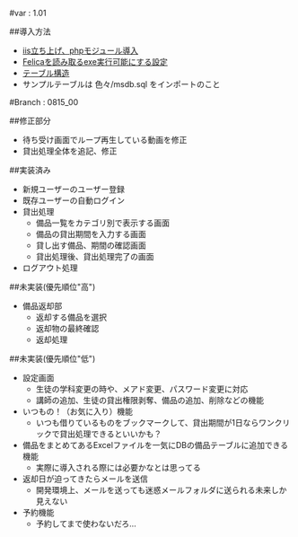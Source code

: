 #var : 1.01

##導入方法
* [iis立ち上げ、phpモジュール導入](https://www.evernote.com/shard/s265/sh/1f73ea26-cad9-4cf5-9d7a-c04765affa54/6ddd6c2b597c24e4534167e014e5168d)
* [Felicaを読み取るexe実行可能にする設定](https://www.evernote.com/shard/s265/sh/0571f2ea-31c5-450b-811c-df25511eaa9f/764d4bfaed75d93220643e8c93b21ecd)
* [テーブル構造](https://drive.google.com/open?id=1Jt7InHGNm_7dMUUR9T9WIVK4T_ymOZGFdf5WAroR1UM)
* サンプルテーブルは 色々/msdb.sql をインポートのこと


#Branch : 0815_00

##修正部分
* 待ち受け画面でループ再生している動画を修正
* 貸出処理全体を追記、修正

##実装済み

* 新規ユーザーのユーザー登録
* 既存ユーザーの自動ログイン
* 貸出処理
	* 備品一覧をカテゴリ別で表示する画面
	* 備品の貸出期間を入力する画面
	*	貸し出す備品、期間の確認画面
	+ 貸出処理後、貸出処理完了の画面
* ログアウト処理

##未実装(優先順位"高")

* 備品返却部
	* 返却する備品を選択
	* 返却物の最終確認
	* 返却処理

##未実装(優先順位"低")

* 設定画面
	* 生徒の学科変更の時や、メアド変更、パスワード変更に対応
	* 講師の追加、生徒の貸出権限剥奪、備品の追加、削除などの機能
* いつもの！（お気に入り）機能
	* いつも借りているものをブックマークして、貸出期間が1日ならワンクリックで貸出処理できるといいかも？
* 備品をまとめてあるExcelファイルを一気にDBの備品テーブルに追加できる機能
	* 実際に導入される際には必要かなとは思ってる
* 返却日が迫ってきたらメールを送信
	* 開発環境上、メールを送っても迷惑メールフォルダに送られる未来しか見えない
* 予約機能
	* 予約してまで使わないだろ…